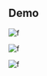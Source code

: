## Demo

![f](https://imgur.com/WLCFVnl.png)

![f](https://imgur.com/f4g7Guf.png)

![f](https://imgur.com/WLCFVnl.png)


